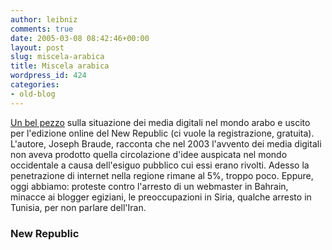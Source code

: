 ```yaml
---
author: leibniz
comments: true
date: 2005-03-08 08:42:46+00:00
layout: post
slug: miscela-arabica
title: Miscela arabica
wordpress_id: 424
categories:
- old-blog
---
```


[Un bel pezzo](http://www.tnr.com/doc.mhtml?i=w050307&s=braude030705)
sulla situazione dei media digitali nel mondo arabo e uscito per
l'edizione online del New Republic (ci vuole la registrazione,
gratuita). L'autore, Joseph Braude, racconta che nel 2003 l'avvento dei
media digitali non aveva prodotto quella circolazione d'idee auspicata
nel mondo occidentale a causa dell'esiguo pubblico cui essi erano
rivolti. Adesso la penetrazione di internet nella regione rimane al 5%,
troppo poco. Eppure, oggi abbiamo: proteste contro l'arresto di un
webmaster in Bahrain, minacce ai blogger egiziani, le preoccupazioni in
Siria, qualche arresto in Tunisia, per non parlare dell'Iran. 




### New Republic
